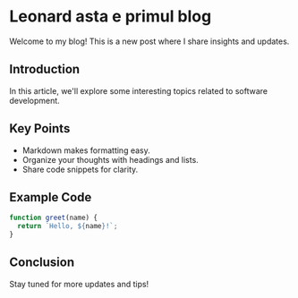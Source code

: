 # Leonard asta e primul blog

Welcome to my blog! This is a new post where I share insights and updates.

## Introduction

In this article, we'll explore some interesting topics related to software development.

## Key Points

- Markdown makes formatting easy.
- Organize your thoughts with headings and lists.
- Share code snippets for clarity.

## Example Code

```javascript
function greet(name) {
  return `Hello, ${name}!`;
}
```

## Conclusion

Stay tuned for more updates and tips!
